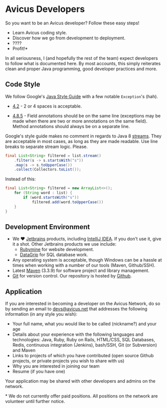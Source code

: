 # Avicus Developers

So you want to be an Avicus developer? Follow these easy steps!

* Learn Avicus coding style.
* Discover how we go from development to deployment.
* ????
* Profit!*

In all seriousness, I (and hopefully the rest of the team) expect developers to follow what is documented here. By most accounts, this simply reiterates clean and proper Java programming, good developer practices and more.


## Code Style

We follow Google's [Java Style Guide](http://google.github.io/styleguide/javaguide.html) with a few notable `Exception`'s (hah).

* [4.2](http://google.github.io/styleguide/javaguide.html#s4.2-block-indentation) -
  2 or 4 spaces is acceptable.

* [4.8.5](https://google.github.io/styleguide/javaguide.html#s4.8.5-annotations) - 
  Field annotations should be on the same line (exceptions may be made when there are two or more annotations on the same field). Method annotations should always be on a separate line.

Google's style guide makes no comment in regards to Java 8 [streams](https://docs.oracle.com/javase/8/docs/api/java/util/stream/package-summary.html). They are acceptable in most cases, as long as they are made readable. Use line breaks to separate stream logic. Please.
 
```java 
final List<String> filtered = list.stream()
    .filter(s -> s.startsWith("s"))
    .map(s -> s.toUpperCase())
    .collect(Collectors.toList());
```

Instead of this:

```java
final List<String> filtered = new ArrayList<>();
    for (String word : list) {
        if (word.startsWith("s"))
            filtered.add(word.toUpperCase())
    }
}
```


## Development Environment

* We :heart: [Jetbrains](https://www.jetbrains.com/) products, including [IntelliJ IDEA](https://www.jetbrains.com/idea/). If you don't use it, give it a shot. Other Jetbrains products we use include:
  * [Rubymine](https://jetbrains.com/rubymine) for website development.
  * [DataGrip](https://www.jetbrains.com/datagrip/) for SQL database work.
* Any operating system is acceptable, though Windows can be a hassle at times when working with a number of our tools (Maven, Github/SSH).
* Latest [Maven](https://maven.apache.org/docs/history.html) (3.3.9) for software project and library management.
* [Git](https://git-scm.com/) for version control. Our repository is hosted by [Github](https://github.com/Avicus).


## Application

If you are interested in becoming a developer on the Avicus Network, do so by sending an email to [devs@avicus.net](mailto:devs@avicus.net) that addresses the following information (in any style you wish):

* Your full name, what you would like to be called (nickname?) and your age
* Details about your experience with the following languages and technologies: Java, Ruby, Ruby on Rails, HTML/CSS, SQL Databases, Redis, continuous integration (Jenkins), bash/SSH, Git (or Subversion) and Maven
* Links to projects of which you have contributed (open source Github projects, or private projects you wish to share with us)
* Why you are interested in joining our team
* Resume (if you have one)

Your application may be shared with other developers and admins on the network.

\* We do not currently offer paid positions. All positions on the network are volunteer until further notice.  
